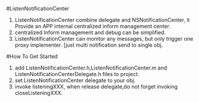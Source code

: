 #ListenNotificationCenter
1. ListenNotificationCenter combine delegate and NSNotificationCenter, it Provide an APP internal centralized inform management center.
2. centralized Inform management and debug can be simplified.
3. ListenNotificationCenter can monitor any messages, but only trigger one proxy implementer. [just multi notification send to single obj.

#How To Get Started
1. add ListenNotificationCenter.h,ListenNotificationCenter.m and ListenNotificationCenterDelegate.h files to project.
2. set ListenNotificationCenter delegate to your obj.
3. invoke listeningXXX, when release delegate,do not forget invoking closeListeningXXX.
